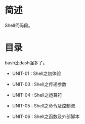 # 简述

Shell代码段。

# 目录

bash比dash强多了。

+ UNIT-01 : Shell之初体验

+ UNIT-03 : Shell之传递参数

+ UNIT-04 : Shell之运算符

+ UNIT-05 : Shell之命令及控制流

+ UNIT-06 : Shell之函数及外部脚本
